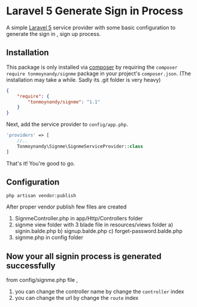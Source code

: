 # Laravel 5 Generate Sign in Process 

A simple [Laravel 5](http://www.laravel.com) service provider with some basic configuration to generate the sign in , sign up process.

## Installation
 
This package is only installed via [composer](http://getcomposer.org) by requiring the `composer require tonmoynandy/signme` package in your project's `composer.json`. (The installation may take a while. Sadly its .git folder is very heavy)

```json
{
    "require": {
        "tonmoynandy/signme": "1.1"
    }
}
```

Next, add the service provider to `config/app.php`.


```php
'providers' => [
    //..
    Tonmoynandy\Signme\SignmeServiceProvider::class
]
```

That's it! You're good to go.

## Configuration

```
php artisan vendor:publish

```
After proper vendor publish few files are created

1) SignmeController.php in app/Http/Controllers folder
2) signme view folder with 3 blade file in resources/views folder
	a) signin.balde.php
	b) signup.balde.php
	c) forget-password.balde.php
3) signme.php in config folder


## Now your all signin process is generated successfully

from config/signme.php file , 

1) you can change the controller name by change the `controller` index
2) you can change the url by change the `route` index 


